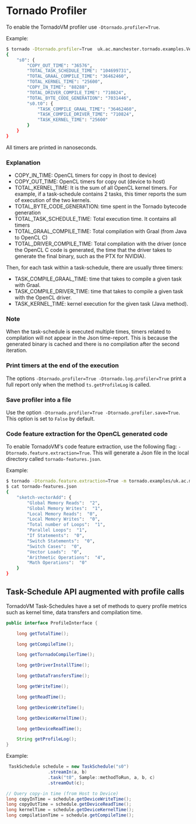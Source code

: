 # Tornado Profiler

To enable the TornadoVM profiler use `-Dtornado.profiler=True`.


Example:

```bash
$ tornado -Dtornado.profiler=True  uk.ac.manchester.tornado.examples.VectorAddInt 100000
{
    "s0": {
        "COPY_OUT_TIME": "36576",
        "TOTAL_TASK_SCHEDULE_TIME": "104699731",
        "TOTAL_GRAAL_COMPILE_TIME": "36462460",
        "TOTAL_KERNEL_TIME": "25600",
        "COPY_IN_TIME": "88288",
        "TOTAL_DRIVER_COMPILE_TIME": "710824",
        "TOTAL_BYTE_CODE_GENERATION": "7031446",
        "s0.t0": {
            "TASK_COMPILE_GRAAL_TIME": "36462460",
            "TASK_COMPILE_DRIVER_TIME": "710824",
            "TASK_KERNEL_TIME": "25600"
        }
    }
}
```

All timers are printed in nanoseconds. 



### Explanation

* COPY_IN_TIME: OpenCL timers for copy in (host to device)
* COPY_OUT_TIME: OpenCL timers for copy out (device to host)
* TOTAL_KERNEL_TIME: It is the sum of all OpenCL kernel timers. For example, if a task-schedule contains 2 tasks, this timer reports the sum of execution of the two kernels.
* TOTAL_BYTE_CODE_GENERATION: time spent in the Tornado bytecode generation
* TOTAL_TASK_SCHEDULE_TIME: Total execution time. It contains all timers
* TOTAL_GRAAL_COMPILE_TIME: Total compilation with Graal (from Java to OpenCL C)
* TOTAL_DRIVER_COMPILE_TIME: Total compilation with the driver (once the OpenCL C code is generated, the time that the driver takes to generate the final binary, such as the PTX for NVIDIA).


Then, for each task within a task-schedule, there are usually three timers:

* TASK_COMPILE_GRAAL_TIME: time that takes to compile a given task with Graal.
* TASK_COMPILE_DRIVER_TIME: time that takes to compile a given task with the OpenCL driver.
* TASK_KERNEL_TIME: kernel execution for the given task (Java method).



### Note

When the task-schedule is executed multiple times, timers related to compilation will not appear in the Json time-report. This is because the generated binary is cached and there is no compilation after the second iteration. 



### Print timers at the end of the execution

The options `-Dtornado.profiler=True -Dtornado.log.profiler=True` print a full report only when the method `ts.getProfileLog` is called.


### Save profiler into a file

Use the option `-Dtornado.profiler=True -Dtornado.profiler.save=True`.  This option is set to `False` by default.


### Code feature extraction for the OpenCL generated code

To enable TornadoVM's code feature extraction, use the following flag: `-Dtornado.feature.extraction=True`. This will generate a Json file in the local directory called `tornado-features.json`.


Example:


```bash
$ tornado -Dtornado.feature.extraction=True -m tornado.examples/uk.ac.manchester.tornado.examples.VectorAddInt 4096
$ cat tornado-features.json 
{
    "sketch-vectorAdd": { 
        "Global Memory Reads":  "2",
        "Global Memory Writes":  "1",
        "Local Memory Reads":  "0",
        "Local Memory Writes":  "0",
        "Total number of Loops":  "1",
        "Parallel Loops":  "1",
        "If Statements":  "0",
        "Switch Statements":  "0",
        "Switch Cases":  "0",
        "Vector Loads":  "0",
        "Arithmetic Operations":  "4",
        "Math Operations":  "0"
    }
}
```

## Task-Schedule API augmented with profile calls

TornadoVM Task-Schedules have a set of methods to query profile metrics such as kernel time, data transfers and compilation time. 

```java
public interface ProfileInterface {

    long getTotalTime();

    long getCompileTime();

    long getTornadoCompilerTime();

    long getDriverInstallTime();

    long getDataTransfersTime();

    long getWriteTime();

    long getReadTime();

    long getDeviceWriteTime();

    long getDeviceKernelTime();

    long getDeviceReadTime();

    String getProfileLog();
}
```

Example:

```java
 TaskSchedule schedule = new TaskSchedule("s0")
                .streamIn(a, b)
                .task("t0", Sample::methodToRun, a, b, c)
                .streamOut(c);

// Query copy-in time (from Host to Device)
long copyInTime = schedule.getDeviceWriteTime();
long copyOutTime = schedule.getDeviceReadTime();
long kernelTime = schedule.getDeviceKernelTime();
long compilationTime = schedule.getCompileTime();
```



